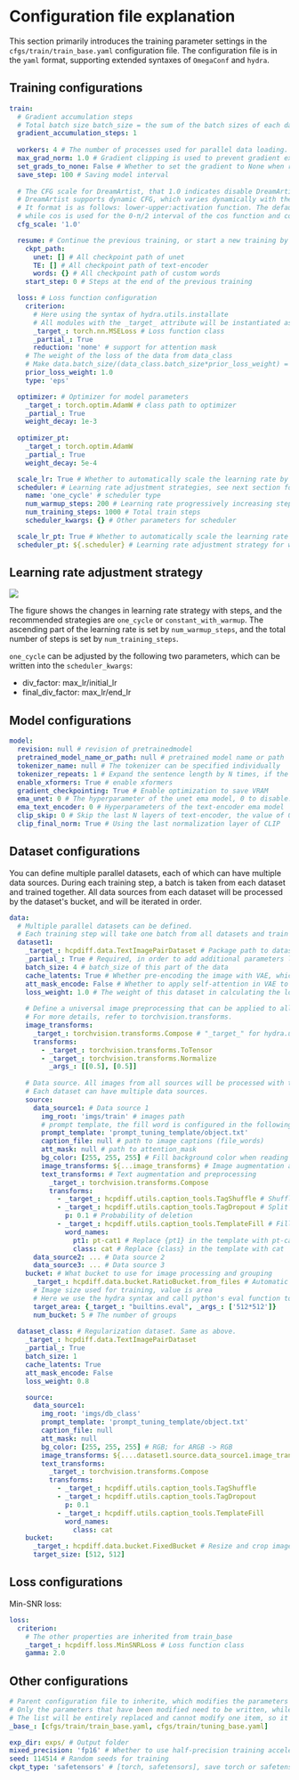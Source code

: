# Configuration file explanation

This section primarily introduces the training parameter settings in the ```cfgs/train/train_base.yaml``` configuration file.
The configuration file is in the ```yaml``` format, supporting extended syntaxes of ```OmegaConf``` and ```hydra```.

## Training configurations

```yaml
train:
  # Gradient accumulation steps
  # Total batch size batch_size = the sum of the batch sizes of each dataset * Gradient accumulation steps * GPU count
  gradient_accumulation_steps: 1
  
  workers: 4 # The number of processes used for parallel data loading. It can be adjusted based on the number of CPU cores.
  max_grad_norm: 1.0 # Gradient clipping is used to prevent gradient explosion.
  set_grads_to_none: False # Whether to set the gradient to None when resetting it.
  save_step: 100 # Saving model interval 
  
  # The CFG scale for DreamArtist, that 1.0 indicates disable DreamArtist.
  # DreamArtist supports dynamic CFG, which varies dynamically with the diffusion time steps. 
  # It format is as follows: lower-upper:activation function. The default activation function is linear, 
  # while cos is used for the 0-π/2 interval of the cos function and cos2 for the π/2-π interval of the cos function.
  cfg_scale: '1.0' 

  resume: # Continue the previous training, or start a new training by set it to null
    ckpt_path:
      unet: [] # All checkpoint path of unet
      TE: [] # All checkpoint path of text-encoder
      words: {} # All checkpoint path of custom words
    start_step: 0 # Steps at the end of the previous training

  loss: # Loss function configuration
    criterion:
      # Here using the syntax of hydra.utils.installate
      # All modules with the _target_ attribute will be instantiated as the corresponding python object
      _target_: torch.nn.MSELoss # Loss function class
      _partial_: True
      reduction: 'none' # support for attention mask
    # The weight of the loss of the data from data_class
    # Make data.batch_size/(data_class.batch_size*prior_loss_weight) = 4/1 can get better results
    prior_loss_weight: 1.0 
    type: 'eps'

  optimizer: # Optimizer for model parameters 
    _target_: torch.optim.AdamW # class path to optimizer
    _partial_: True
    weight_decay: 1e-3
    
  optimizer_pt:
    _target_: torch.optim.AdamW
    _partial_: True
    weight_decay: 5e-4

  scale_lr: True # Whether to automatically scale the learning rate by total batch size
  scheduler: # Learning rate adjustment strategies, see next section for options
    name: 'one_cycle' # scheduler type
    num_warmup_steps: 200 # Learning rate progressively increasing steps
    num_training_steps: 1000 # Total train steps
    scheduler_kwargs: {} # Other parameters for scheduler

  scale_lr_pt: True # Whether to automatically scale the learning rate of word training by total batch size
  scheduler_pt: ${.scheduler} # Learning rate adjustment strategy for word training. OmegaConf syntax, consistent with scheduler content above
```

## Learning rate adjustment strategy

![](../imgs/lr.webp)

The figure shows the changes in learning rate strategy with steps, and the recommended strategies are ```one_cycle``` or ```constant_with_warmup```. 
The ascending part of the learning rate is set by ```num_warmup_steps```, and the total number of steps is set by ```num_training_steps```.

```one_cycle``` can be adjusted by the following two parameters, which can be written into the ```scheduler_kwargs```:
+ div_factor: max_lr/initial_lr
+ final_div_factor: max_lr/end_lr

## Model configurations

```yaml
model:
  revision: null # revision of pretrainedmodel
  pretrained_model_name_or_path: null # pretrained model name or path
  tokenizer_name: null # The tokenizer can be specified individually
  tokenizer_repeats: 1 # Expand the sentence length by N times, if the caption exceeds the upper limit you can increase the tokenizer_repeats
  enable_xformers: True # enable xformers
  gradient_checkpointing: True # Enable optimization to save VRAM
  ema_unet: 0 # The hyperparameter of the unet ema model, 0 to disable. Usually set to 0.9995
  ema_text_encoder: 0 # Hyperparameters of the text-encoder ema model
  clip_skip: 0 # Skip the last N layers of text-encoder, the value of 0 is consistent with webui's clip_skip=1
  clip_final_norm: True # Using the last normalization layer of CLIP
```

## Dataset configurations

You can define multiple parallel datasets, each of which can have multiple data sources. During each training step, a batch is taken from each dataset and trained together.
All data sources from each dataset will be processed by the dataset's bucket, and will be iterated in order.

```yaml
data:
  # Multiple parallel datasets can be defined.
  # Each training step will take one batch from all datasets and train them together.
  dataset1:
    _target_: hcpdiff.data.TextImagePairDataset # Package path to dataset class
    _partial_: True # Required, in order to add additional parameters later
    batch_size: 4 # batch_size of this part of the data
    cache_latents: True # Whether pre-encoding the image with VAE, which can speed up the training
    att_mask_encode: False # Whether to apply self-attention in VAE to attention_mask
    loss_weight: 1.0 # The weight of this dataset in calculating the loss.
    
    # Define a universal image preprocessing that can be applied to all data sources.
    # For more details, refer to torchvision.transforms.
    image_transforms:
      _target_: torchvision.transforms.Compose # "_target_" for hydra.utils.instantiate
      transforms:
        - _target_: torchvision.transforms.ToTensor
        - _target_: torchvision.transforms.Normalize
          _args_: [[0.5], [0.5]]
    
    # Data source. All images from all sources will be processed with this dataset's bucket.
    # Each dataset can have multiple data sources.
    source:
      data_source1: # Data source 1
        img_root: 'imgs/train' # images path
        # prompt template, the fill word is configured in the following utils.caption_tools.TemplateFill
        prompt_template: 'prompt_tuning_template/object.txt'
        caption_file: null # path to image captions (file_words)
        att_mask: null # path to attention_mask
        bg_color: [255, 255, 255] # Fill background color when reading transparent images
        image_transforms: ${...image_transforms} # Image augmentation and preprocessing
        text_transforms: # Text augmentation and preprocessing
          _target_: torchvision.transforms.Compose
          transforms:
            - _target_: hcpdiff.utils.caption_tools.TagShuffle # Shuffle the caption by ","
            - _target_: hcpdiff.utils.caption_tools.TagDropout # Split the caption by "," and random delete
              p: 0.1 # Probability of deletion
            - _target_: hcpdiff.utils.caption_tools.TemplateFill # Fill the prompt template, randomly choice one line in template to fill
              word_names:
                pt1: pt-cat1 # Replace {pt1} in the template with pt-cat1
                class: cat # Replace {class} in the template with cat
      data_source2: ... # Data source 2
      data_source3: ... # Data source 3
    bucket: # What bucket to use for image processing and grouping
      _target_: hcpdiff.data.bucket.RatioBucket.from_files # Automatic clustering and grouping of all images in aspect ratio, avoiding crop as much as possible
      # Image size used for training, value is area
      # Here we use the hydra syntax and call python's eval function to calculate the area
      target_area: {_target_: "builtins.eval", _args_: ['512*512']}
      num_bucket: 5 # The number of groups
  
  dataset_class: # Regularization dataset. Same as above.
    _target_: hcpdiff.data.TextImagePairDataset
    _partial_: True
    batch_size: 1
    cache_latents: True
    att_mask_encode: False
    loss_weight: 0.8

    source:
      data_source1:
        img_root: 'imgs/db_class'
        prompt_template: 'prompt_tuning_template/object.txt'
        caption_file: null
        att_mask: null
        bg_color: [255, 255, 255] # RGB; for ARGB -> RGB
        image_transforms: ${....dataset1.source.data_source1.image_transforms}
        text_transforms:
          _target_: torchvision.transforms.Compose
          transforms:
            - _target_: hcpdiff.utils.caption_tools.TagShuffle
            - _target_: hcpdiff.utils.caption_tools.TagDropout
              p: 0.1
            - _target_: hcpdiff.utils.caption_tools.TemplateFill
              word_names:
                class: cat
    bucket:
      _target_: hcpdiff.data.bucket.FixedBucket # Resize and crop images to fixed size
      target_size: [512, 512]
```

## Loss configurations

Min-SNR loss:
```yaml
loss:
  criterion:
    # The other properties are inherited from train_base
    _target_: hcpdiff.loss.MinSNRLoss # Loss function class
    gamma: 2.0
```

## Other configurations
```yaml
# Parent configuration file to inherite, which modifies the parameters of the parent file, can inherit multiple files.
# Only the parameters that have been modified need to be written, while the default values of the other parameters will be used.
# The list will be entirely replaced and cannot modify one item, so it is necessary to write them completely.
_base_: [cfgs/train/train_base.yaml, cfgs/train/tuning_base.yaml]

exp_dir: exps/ # Output folder
mixed_precision: 'fp16' # Whether to use half-precision training acceleration
seed: 114514 # Random seeds for training
ckpt_type: 'safetensors' # [torch, safetensors], save torch or safetensors format
```